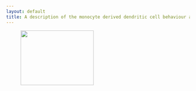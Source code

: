 ```yaml
---
layout: default
title: A description of the monocyte derived dendritic cell behaviour and all associated data.
---
```

<figure>
    <img  src="https://data.nutritionallungimmunity.org/api/v1/file/5dfbdee7c1b2cfe0661e5620/download?contentDisposition=inline" width="200" height="150"/>
</figure>

